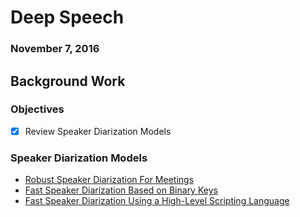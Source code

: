 # Deep Speech
### November 7, 2016

## Background Work

### Objectives

* [x] Review Speaker Diarization Models

### Speaker Diarization Models

* [Robust Speaker Diarization For Meetings](http://nlp.lsi.upc.edu/papers/thesis_xanguera.pdf)
* [Fast Speaker Diarization Based on Binary Keys](http://www.mirlab.org/conference_papers/International_Conference/ICASSP%202011/pdfs/0004428.pdf)
* [Fast Speaker Diarization Using a High-Level Scripting Language](www.icsi.berkeley.edu/pubs/speech/fastspeakerdiarization11.pdf)
